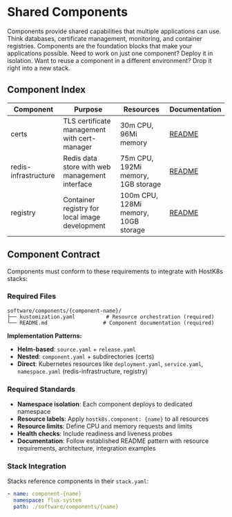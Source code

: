 # Shared Components

Components provide shared capabilities that multiple applications can use. Think databases, certificate management, monitoring, and container registries. Components are the foundation blocks that make your applications possible. Need to work on just one component? Deploy it in isolation. Want to reuse a component in a different environment? Drop it right into a new stack.

## Component Index

| Component | Purpose | Resources | Documentation |
|-----------|---------|-----------|---------------|
| certs | TLS certificate management with cert-manager | 30m CPU, 96Mi memory | [README](certs/README.md) |
| redis-infrastructure | Redis data store with web management interface | 75m CPU, 192Mi memory, 1GB storage | [README](redis-infrastructure/README.md) |
| registry | Container registry for local image development | 100m CPU, 128Mi memory, 10GB storage | [README](registry/README.md) |

## Component Contract

Components must conform to these requirements to integrate with HostK8s stacks:

### Required Files
```
software/components/{component-name}/
├── kustomization.yaml          # Resource orchestration (required)
└── README.md                  # Component documentation (required)
```

**Implementation Patterns:**
- **Helm-based**: `source.yaml` + `release.yaml`
- **Nested**: `component.yaml` + subdirectories (certs)
- **Direct**: Kubernetes resources like `deployment.yaml`, `service.yaml`, `namespace.yaml` (redis-infrastructure, registry)

### Required Standards
- **Namespace isolation**: Each component deploys to dedicated namespace
- **Resource labels**: Apply `hostk8s.component: {name}` to all resources
- **Resource limits**: Define CPU and memory requests and limits
- **Health checks**: Include readiness and liveness probes
- **Documentation**: Follow established README pattern with resource requirements, architecture, integration examples

### Stack Integration
Stacks reference components in their `stack.yaml`:

```yaml
- name: component-{name}
  namespace: flux-system
  path: ./software/components/{name}
```
